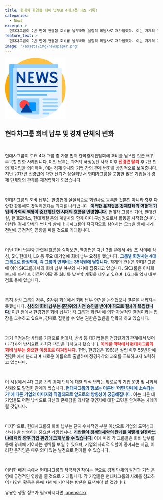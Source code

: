 ```yaml
---
title: 현대차 한경협 회비 납부로 4대그룹 최초 기록!
categories:
  - News
excerpt: >
  현대차그룹이 7년 만에 한경협 회비를 납부하며 실질적 회원사로 재가입했다. 이는 재계의 관심을 모으고 있으며, 삼성·SK 등 다른 그룹의 납부 여부에도 이목이 집중되고 있다. 과거 국정농단 사건 이후 변화된 경과가 주목된다.
feature_text: >
  현대차그룹이 7년 만에 한경협 회비를 납부하며 실질적 회원사로 재가입했다. 이는 재계의 관심을 모으고 있으며, 삼성·SK 등 다른 그룹의 납부 여부에도 이목이 집중되고 있다. 과거 국정농단 사건 이후 변화된 경과가 주목된다.
image: '/assets/img/newspaper.png'
---
```


<p><img src="/assets/img/newspaper.png" alt="kimp 속보" /></p>

<h2 data-ke-size="size26">현대차그룹 회비 납부 및 경제 단체의 변화</h2>

<p data-ke-size="size16">&nbsp;</p>

<p>현대차그룹이 주요 4대 그룹 중 가장 먼저 한국경제인협회에 회비를 납부한 것은 매우 주목할 만한 사례입니다. 이번 납부는 과거의 국정농단 사태 이후 <b><span style="color: #ee2323;">전경련 탈퇴</span></b> 후 7년 만의 재가입을 의미하며, 이는 경제 단체와 기업 간의 관계 변화를 상징적으로 보여줍니다. 지난 2017년 전경련에 대한 신뢰가 상실되면서 현대차그룹을 포함한 많은 기업들이 경제 단체와의 관계를 재정립하게 되었습니다. </p>

<p data-ke-size="size16">&nbsp;</p>

<p>현대차그룹의 회비 납부는 한경협에 실질적으로 회원사로 등록한 것뿐만 아니라 향후 다양한 활동에도 참여하겠다는 의지를 나타냅니다. <b><span style="background-color: #21538527;">이러한 움직임은 경제단체의 역할과 기업의 사회적 책임이 중요해진 현 시대의 흐름을 반영합니다.</span></b> 현대차 그룹은 기아, 현대건설, 현대모비스, 현대제철 등의 계열사와 함께 이미 구성원으로서 활동을 시작했습니다. 이처럼 경제 단체의 변화와 함께 현대차그룹이 적극적으로 참여하는 모습을 통해 재계 전반에 긍정적인 영향을 미칠 것으로 기대됩니다.</p>

<p data-ke-size="size16">&nbsp;</p>

<p>이번 회비 납부와 관련된 흐름을 살펴보면, 한경협은 지난 3월 말에서 4월 초 사이에 삼성, SK, 현대차, LG 등 주요 대기업에 회비 납부 요청을 했습니다. <b><span style="color: #1a5490;">그룹별 회원사는 4대 그룹으로 한정되며, 각 그룹의 연회비는 35억원에 달합니다.</span></b> 재계의 관심은 현대차그룹에 이어 SK그룹에서의 회비 납부 여부와 시기에 집중되고 있습니다. SK그룹은 이사회 보고를 마친 후 이르면 이달 중 회비를 납부할 계획을 세우고 있으며, LG그룹 역시 내부 검토 중에 있습니다. </p>

<p data-ke-size="size16">&nbsp;</p>

<p>특히 삼성 그룹의 경우, 준감위 회의에서 회비 납부 안건을 논의했으나 결론을 내리지는 못했습니다. <b><span style="background-color: #21538527;">삼성의 회비 납부는 준감위의 사전 승인을 받아야 하므로 절차가 복잡합니다.</span></b> 이런 점에서 한경협은 회비 납부가 각 그룹과 회원사에 의한 자율적인 결정이라는 입장을 고수하고 있으며, 강제로 집행할 수 있는 권한은 없음을 명확히 하고 있습니다.</p>

<p data-ke-size="size16">&nbsp;</p>

<p>과거 국정농단 사태를 기점으로 현대차, 삼성 등 대기업들은 전경련과의 관계에서 벗어나 각자의 방식으로 사회적 책임을 다하고자 했습니다. <b><span style="color: #ee2323;">이러한 맥락에서 현대차그룹의 회비 납부는 중요한 이정표로 여겨집니다.</span></b> 한편, 한경협은 1968년 설립 이후 55년 만에 전경련에서 분리되며 새로운 이름으로 출발하며 정경유착의 과오를 극복하고자 노력하고 있습니다.</p>

<p data-ke-size="size16">&nbsp;</p>

<p>이 시점에서 4대 그룹 간의 경제 단체에 대한 의식 변화는 앞으로의 기업 운영 및 사회적 신뢰와도 밀접한 관계가 있습니다. <b><span style="color: #1a5490;">현대차그룹의 행보는 이른바 '어떤 단체에 소속되는가'에 따른 기업의 이미지와 직결되므로 앞으로의 방향성이 궁금해집니다.</span></b> 이는 다른 대기업들도 어떤 방식으로 자신의 존재감을 과시할 것인지에 대한 고민을 안겨주는 사례가 될 것입니다. </p>

<p data-ke-size="size16">&nbsp;</p> 

<p>마지막으로, 현대차그룹의 회비 납부는 단지 수치적인 부분 이상으로 기업의 도덕성과 신뢰성을 반영하는 중요한 과정입니다. <b><span style="background-color: #21538527;">기업들이 경제단체와의 관계를 어떻게 설정하느냐에 따라 향후 기업 환경이 크게 변할 수 있습니다.</span></b> 이에 따라 각 그룹들은 회비 납부를 통해 경제에 기여하는 행위를 보일 수 있으며, 기업의 사회적 역할이 중시되는 지금, 이러한 움직임은 매우 의미 있는 발전으로 평가될 수 있습니다. </p>

<p data-ke-size="size16">&nbsp;</p>

<p>이러한 배경 속에서 현대차그룹의 적극적인 참여는 앞으로 경제 단체의 발전과 기업 운영에 긍정적인 영향을 줄 것으로 기대됩니다. 각 기업들은 현대차그룹의 사례를 참고하여 다양한 활동을 통해 사회에 기여하는 방안을 모색해야 할 것입니다. </p>
유용한 생활 정보가 필요하시다면, <a href="https://opensis.kr" rel="dofollow">opensis.kr</a>



